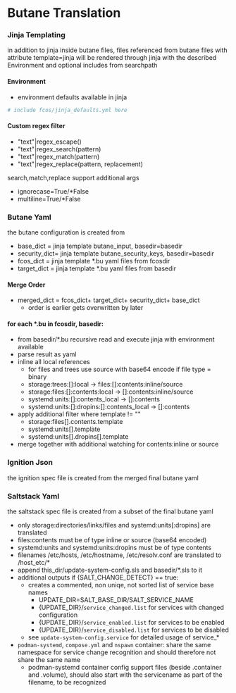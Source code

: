 # Butane Translation

### Jinja Templating

in addition to jinja inside butane files,
files referenced from butane files with attribute template=jinja
will be rendered through jinja with the described Environment and optional includes from searchpath

#### Environment

- environment defaults available in jinja

```yaml
# include fcos/jinja_defaults.yml here
```

#### Custom regex filter

- "text"|regex_escape()
- "text"|regex_search(pattern)
- "text"|regex_match(pattern)
- "text"|regex_replace(pattern, replacement)

search,match,replace support additional args
- ignorecase=True/*False
- multiline=True/*False

### Butane Yaml

the butane configuration is created from

- base_dict    = jinja template butane_input, basedir=basedir
- security_dict= jinja template butane_security_keys, basedir=basedir
- fcos_dict    = jinja template *.bu yaml files from fcosdir
- target_dict  = jinja template *.bu yaml files from basedir

#### Merge Order
- merged_dict  = fcos_dict+ target_dict+ security_dict+ base_dict
    - order is earlier gets overwritten by later

#### for each *.bu in fcosdir, basedir:

- from basedir/*.bu recursive read and execute jinja with environment available
- parse result as yaml
- inline all local references
    - for files and trees use source with base64 encode if file type = binary
    - storage:trees:[]:local -> files:[]:contents:inline/source
    - storage:files:[]:contents:local -> []:contents:inline/source
    - systemd:units:[]:contents_local -> []:contents
    - systemd:units:[]:dropins:[]:contents_local -> []:contents
- apply additional filter where template != ""
    - storage:files[].contents.template
    - systemd:units[].template
    - systemd:units[].dropins[].template
- merge together with additional watching for contents:inline or source

### Ignition Json

the ignition spec file is created from the merged final butane yaml

### Saltstack Yaml

the saltstack spec file is created from a subset of the final butane yaml

- only storage:directories/links/files and systemd:units[:dropins] are translated
- files:contents must be of type inline or source (base64 encoded)
- systemd:units and systemd:units:dropins must be of type contents
- filenames /etc/hosts, /etc/hostname, /etc/resolv.conf are translated to /host_etc/*
- append this_dir/update-system-config.sls and basedir/*.sls to it
- additional outputs if {SALT_CHANGE_DETECT} == true:
    - creates a commented, non uniqe, not sorted list of service base names
        - UPDATE_DIR=SALT_BASE_DIR/SALT_SERVICE_NAME
        - {UPDATE_DIR}/`service_changed.list` for services with changed configuration
        - {UPDATE_DIR}/`service_enabled.list` for services to be enabled
        - {UPDATE_DIR}/`service_disabled.list` for services to be disabled
    - see `update-system-config.service` for detailed usage of service_*
- `podman-systemd`, `compose.yml` and `nspawn` container:
    share the same namespace for service change recognition
    and should therefore not share the same name
    - podman-systemd container config support files (beside .container and .volume),
    should also start with the servicename as part of the filename, to be recognized
